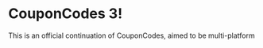 CouponCodes 3!
========

This is an official continuation of CouponCodes, aimed to be multi-platform
